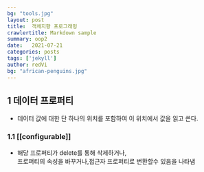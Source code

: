 ```yaml
---
bg: "tools.jpg"
layout: post
title:  객체지향 프로그래밍
crawlertitle: Markdown sample
summary: oop2
date:   2021-07-21
categories: posts
tags: ['jekyll']
author: redVi
bg: "african-penguins.jpg"
---
```


## 1 데이터 프로퍼티
- 데이터 값에 대한 단 하나의 위치를 포함하여 이 위치에서 값을 읽고 쓴다.

### 1.1 [[configurable]]
- 해당 프로퍼티가 delete를 통해 삭제하거나,<br> 프로퍼티의 속성을 바꾸거나,접근자 프로퍼티로 변환할수 있음을 나타냄